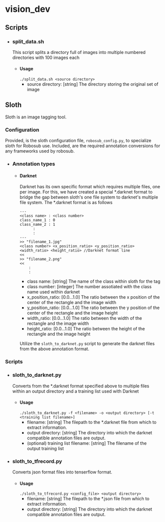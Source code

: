 # vision_dev

## Scripts

- ### split_data.sh
   This script splits a directory full of images into multiple numbered directories with 100 images each

   - #### Usage
      `./split_data.sh <source directory>`
      - source directory: [string] The directory storing the original set of image
      
## Sloth
Sloth is an image tagging tool.

### Configuration
Provided, is the sloth configuration file, `robosub_config.py`, to specialize sloth for Robosub use. Included, are the required annotation conversions for any frameworks used by robosub.

- ### Annotation types
   - #### Darknet
      Darknet has its own specific format which requires multiple files, one per image. For this, we have created a special *.darknet format to bridge the gap between sloth's one file system to darknet's multiple file system. The *.darknet format is as follows
      
      ```
      ---
      <class name> : <class number>
      class_name_1 : 0
      class_name_2 : 1
            :
            :
      ---
      >> "filename_1.jpg"
      <class number> <x_position_ratio> <y_position_ratio> <width_ratio> <height_ratio> //Darknet format line
      <<
      >> "filename_2.png"
      <<
          :
          :
       ```
       - class name: [string] The name of the class within sloth for the tag
       - class number: [integer] The number assotiated with the class name used within darknet
       - x_position_ratio: [0.0...1.0] The ratio between the x position of the center of the rectangle and the image width
       - y_position_ratio: [0.0...1.0] The ratio between the y position of the center of the rectangle and the image height
       - width_ratio: [0.0...1.0] The ratio between the width of the rectangle and the image width
       - height_ratio: [0.0...1.0] The ratio between the height of the rectangle and the image height
       
        Utilize the `sloth_to_darknet.py` script to generate the darknet files from the above annotation format.

### Scripts
- ### sloth_to_darknet.py
   Converts from the *.darknet format specified above to multiple files within an output directory and a training list used with Darknet
   - #### Usage
      `./sloth_to_darknet.py -f <filename> -o <output directory> [-t <training list filename>]`
      - filename: [string] The filepath to the *.darknet file from which to extract information.
      - output directory: [string] The directory into which the darknet compatible annotation files are output.
      - (optional) training list filename: [string] The filename of the output training list
- ### sloth_to_tfrecord.py
   Converts json format files into tenserflow format.
   - #### Usage
      `./sloth_to_tfrecord.py <config_file> <output directory>`
      - filename: [string] The filepath to the *.json file from which to extract information.
      - output directory: [string] The directory into which the darknet compatible annotation files are output.
